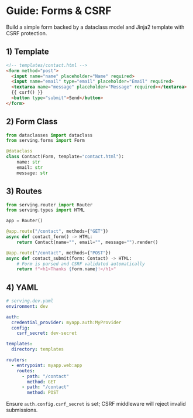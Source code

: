 # Guide: Forms & CSRF

Build a simple form backed by a dataclass model and Jinja2 template with CSRF protection.

## 1) Template

```html
<!-- templates/contact.html -->
<form method="post">
  <input name="name" placeholder="Name" required>
  <input name="email" type="email" placeholder="Email" required>
  <textarea name="message" placeholder="Message" required></textarea>
  {{ csrf() }}
  <button type="submit">Send</button>
</form>
```

## 2) Form Class

```python
from dataclasses import dataclass
from serving.forms import Form

@dataclass
class Contact(Form, template="contact.html"):
    name: str
    email: str
    message: str
```

## 3) Routes

```python
from serving.router import Router
from serving.types import HTML

app = Router()

@app.route("/contact", methods={"GET"})
async def contact_form() -> HTML:
    return Contact(name="", email="", message="").render()

@app.route("/contact", methods={"POST"})
async def contact_submit(form: Contact) -> HTML:
    # Form is parsed and CSRF validated automatically
    return f"<h1>Thanks {form.name}!</h1>"
```

## 4) YAML

```yaml
# serving.dev.yaml
environment: dev

auth:
  credential_provider: myapp.auth:MyProvider
  config:
    csrf_secret: dev-secret

templates:
  directory: templates

routers:
  - entrypoint: myapp.web:app
    routes:
      - path: "/contact"
        method: GET
      - path: "/contact"
        method: POST
```

Ensure `auth.config.csrf_secret` is set; CSRF middleware will reject invalid submissions.
